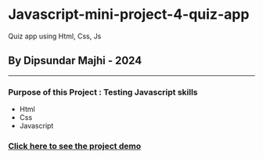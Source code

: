 # Javascript-mini-project-4-quiz-app

Quiz app using Html, Css, Js

## By Dipsundar Majhi - 2024

---

### Purpose of this Project : Testing Javascript skills

- Html
- Css
- Javascript

### [Click here to see the project demo]()
